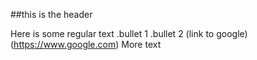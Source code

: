 ##this is the header

Here is some regular text
	.bullet 1
	.bullet 2
(link to google)(https://www.google.com)
More text